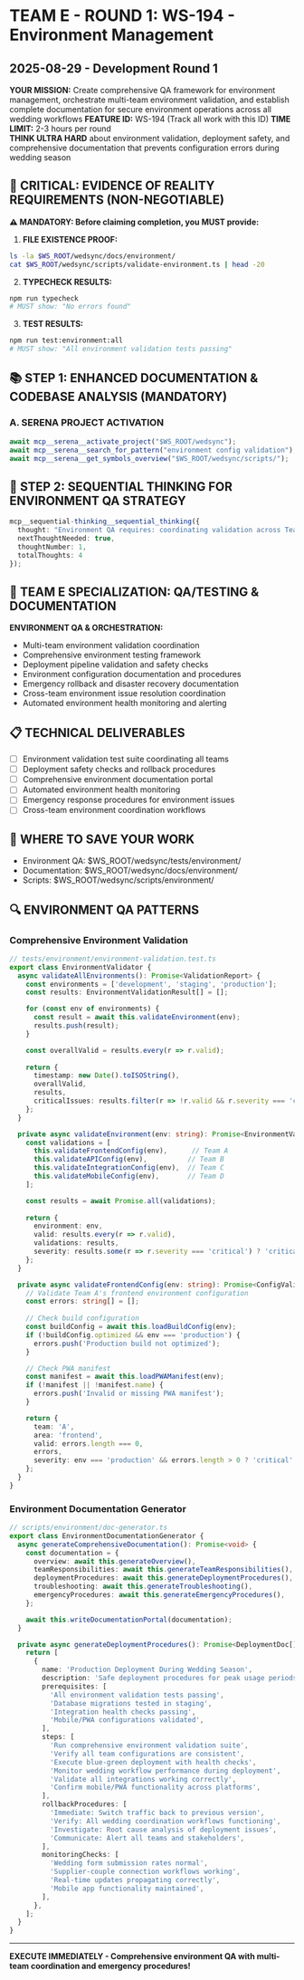 # TEAM E - ROUND 1: WS-194 - Environment Management
## 2025-08-29 - Development Round 1

**YOUR MISSION:** Create comprehensive QA framework for environment management, orchestrate multi-team environment validation, and establish complete documentation for secure environment operations across all wedding workflows
**FEATURE ID:** WS-194 (Track all work with this ID)
**TIME LIMIT:** 2-3 hours per round  
**THINK ULTRA HARD** about environment validation, deployment safety, and comprehensive documentation that prevents configuration errors during wedding season

## 🚨 CRITICAL: EVIDENCE OF REALITY REQUIREMENTS (NON-NEGOTIABLE)

**⚠️ MANDATORY: Before claiming completion, you MUST provide:**

1. **FILE EXISTENCE PROOF:**
```bash
ls -la $WS_ROOT/wedsync/docs/environment/
cat $WS_ROOT/wedsync/scripts/validate-environment.ts | head -20
```

2. **TYPECHECK RESULTS:**
```bash
npm run typecheck
# MUST show: "No errors found"
```

3. **TEST RESULTS:**
```bash
npm run test:environment:all
# MUST show: "All environment validation tests passing"
```

## 📚 STEP 1: ENHANCED DOCUMENTATION & CODEBASE ANALYSIS (MANDATORY)

### A. SERENA PROJECT ACTIVATION
```typescript
await mcp__serena__activate_project("$WS_ROOT/wedsync");
await mcp__serena__search_for_pattern("environment config validation");
await mcp__serena__get_symbols_overview("$WS_ROOT/wedsync/scripts/");
```

## 🧠 STEP 2: SEQUENTIAL THINKING FOR ENVIRONMENT QA STRATEGY

```typescript
mcp__sequential-thinking__sequential_thinking({
  thought: "Environment QA requires: coordinating validation across Teams A/B/C/D, ensuring configuration consistency, validating deployment pipelines, creating comprehensive documentation, and establishing emergency rollback procedures for peak wedding season.",
  nextThoughtNeeded: true,
  thoughtNumber: 1,
  totalThoughts: 4
});
```

## 🎯 TEAM E SPECIALIZATION: QA/TESTING & DOCUMENTATION

**ENVIRONMENT QA & ORCHESTRATION:**
- Multi-team environment validation coordination
- Comprehensive environment testing framework
- Deployment pipeline validation and safety checks
- Environment configuration documentation and procedures
- Emergency rollback and disaster recovery documentation
- Cross-team environment issue resolution coordination
- Automated environment health monitoring and alerting

## 📋 TECHNICAL DELIVERABLES

- [ ] Environment validation test suite coordinating all teams
- [ ] Deployment safety checks and rollback procedures
- [ ] Comprehensive environment documentation portal
- [ ] Automated environment health monitoring
- [ ] Emergency response procedures for environment issues
- [ ] Cross-team environment coordination workflows

## 💾 WHERE TO SAVE YOUR WORK
- Environment QA: $WS_ROOT/wedsync/tests/environment/
- Documentation: $WS_ROOT/wedsync/docs/environment/
- Scripts: $WS_ROOT/wedsync/scripts/environment/

## 🔍 ENVIRONMENT QA PATTERNS

### Comprehensive Environment Validation
```typescript
// tests/environment/environment-validation.test.ts
export class EnvironmentValidator {
  async validateAllEnvironments(): Promise<ValidationReport> {
    const environments = ['development', 'staging', 'production'];
    const results: EnvironmentValidationResult[] = [];

    for (const env of environments) {
      const result = await this.validateEnvironment(env);
      results.push(result);
    }

    const overallValid = results.every(r => r.valid);
    
    return {
      timestamp: new Date().toISOString(),
      overallValid,
      results,
      criticalIssues: results.filter(r => !r.valid && r.severity === 'critical'),
    };
  }

  private async validateEnvironment(env: string): Promise<EnvironmentValidationResult> {
    const validations = [
      this.validateFrontendConfig(env),      // Team A
      this.validateAPIConfig(env),          // Team B  
      this.validateIntegrationConfig(env),  // Team C
      this.validateMobileConfig(env),       // Team D
    ];

    const results = await Promise.all(validations);
    
    return {
      environment: env,
      valid: results.every(r => r.valid),
      validations: results,
      severity: results.some(r => r.severity === 'critical') ? 'critical' : 'warning',
    };
  }

  private async validateFrontendConfig(env: string): Promise<ConfigValidation> {
    // Validate Team A's frontend environment configuration
    const errors: string[] = [];
    
    // Check build configuration
    const buildConfig = await this.loadBuildConfig(env);
    if (!buildConfig.optimized && env === 'production') {
      errors.push('Production build not optimized');
    }

    // Check PWA manifest
    const manifest = await this.loadPWAManifest(env);
    if (!manifest || !manifest.name) {
      errors.push('Invalid or missing PWA manifest');
    }

    return {
      team: 'A',
      area: 'frontend',
      valid: errors.length === 0,
      errors,
      severity: env === 'production' && errors.length > 0 ? 'critical' : 'warning',
    };
  }
}
```

### Environment Documentation Generator
```typescript
// scripts/environment/doc-generator.ts
export class EnvironmentDocumentationGenerator {
  async generateComprehensiveDocumentation(): Promise<void> {
    const documentation = {
      overview: await this.generateOverview(),
      teamResponsibilities: await this.generateTeamResponsibilities(),
      deploymentProcedures: await this.generateDeploymentProcedures(),
      troubleshooting: await this.generateTroubleshooting(),
      emergencyProcedures: await this.generateEmergencyProcedures(),
    };

    await this.writeDocumentationPortal(documentation);
  }

  private async generateDeploymentProcedures(): Promise<DeploymentDoc[]> {
    return [
      {
        name: 'Production Deployment During Wedding Season',
        description: 'Safe deployment procedures for peak usage periods',
        prerequisites: [
          'All environment validation tests passing',
          'Database migrations tested in staging',
          'Integration health checks passing',
          'Mobile/PWA configurations validated',
        ],
        steps: [
          'Run comprehensive environment validation suite',
          'Verify all team configurations are consistent',
          'Execute blue-green deployment with health checks',
          'Monitor wedding workflow performance during deployment',
          'Validate all integrations working correctly',
          'Confirm mobile/PWA functionality across platforms',
        ],
        rollbackProcedures: [
          'Immediate: Switch traffic back to previous version',
          'Verify: All wedding coordination workflows functioning',
          'Investigate: Root cause analysis of deployment issues',
          'Communicate: Alert all teams and stakeholders',
        ],
        monitoringChecks: [
          'Wedding form submission rates normal',
          'Supplier-couple connection workflows working',
          'Real-time updates propagating correctly',
          'Mobile app functionality maintained',
        ],
      },
    ];
  }
}
```

---

**EXECUTE IMMEDIATELY - Comprehensive environment QA with multi-team coordination and emergency procedures!**